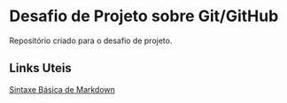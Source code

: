 # Desafio de Projeto sobre Git/GitHub
Repositório criado para o desafio de projeto.

## Links Uteis
[Sintaxe Básica de Markdown](https://www.markdownguide.org/basic-syntax/)
